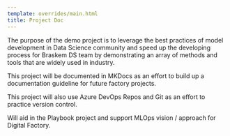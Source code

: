 ```yaml
---
template: overrides/main.html
title: Project Doc
---
```


The purpose of the demo project is to leverage the best practices of model development in Data Science community and speed up the developing process for Braskem DS team by demonstrating an array of methods and tools that are widely used in industry. 

This project will be documented in MKDocs as an effort to build up a documentation guideline for future factory projects.

This project will also use Azure DevOps Repos and Git as an effort to practice version control.

Will aid in the Playbook project and support MLOps vision / approach for Digital Factory.
